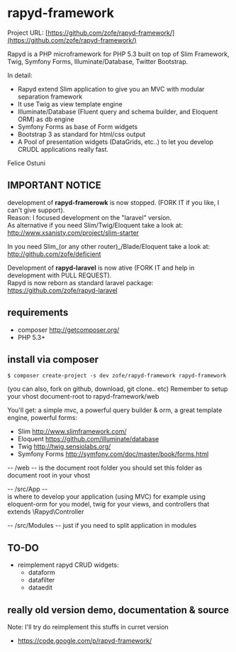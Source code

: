 rapyd-framework 
===============

Project URL: [https://github.com/zofe/rapyd-framework/](https://github.com/zofe/rapyd-framework/)

Rapyd is a PHP microframework for PHP 5.3 built on top of Slim Framework, Twig, Symfony Forms, Illuminate/Database, Twitter Bootstrap.

In detail:

- Rapyd extend Slim application to give you an MVC with modular separation framework
- It use Twig as view template engine
- Illuminate/Database (Fluent query and schema builder, and Eloquent ORM)  as db engine 
- Symfony Forms as base of Form widgets
- Bootstrap 3 as standard for html/css output
- A Pool of presentation widgets (DataGrids, etc..) to let you develop CRUDL applications really fast.


Felice Ostuni



## IMPORTANT NOTICE ##
development  of __rapyd-framerowk__ is now stopped. (FORK IT  if you like, I can't give support).   
Reason:  I focused  development on the "laravel" version.  
As alternative if you need Slim/Twig/Eloquent take a look at:
http://www.xsanisty.com/project/slim-starter

In you need  Slim_(or any other router)_/Blade/Eloquent take a look at: 
http://github.com/zofe/deficient

Development of __rapyd-laravel__ is now ative (FORK IT and help in development with PULL REQUEST).    
Rapyd is now reborn as standard laravel package:   
https://github.com/zofe/rapyd-laravel



## requirements ##

- composer http://getcomposer.org/
- PHP 5.3+  

## install via composer ##

```
$ composer create-project -s dev zofe/rapyd-framework rapyd-framework
```

(you can also, fork on github, download, git clone.. etc) 
Remember to setup your vhost document-root to rapyd-framework/web




You'll get:
a simple mvc, a powerful query builder & orm, a great template engine, powerful forms:

- Slim  http://www.slimframework.com/
- Eloquent  https://github.com/illuminate/database
- Twig http://twig.sensiolabs.org/
- Symfony Forms  http://symfony.com/doc/master/book/forms.html


-- /web -- 
is the document root folder you should  set this folder as document root in your vhost

-- /src/App --  
is where to develop your application (using MVC)
for example using  eloquent-orm for you model, twig for your views, and controllers that extends \Rapyd\Controller  

-- /src/Modules --
just if you need to split application in modules 

## TO-DO ##


- reimplement rapyd CRUD widgets:
  * dataform
  * datafilter
  * dataedit


## really old version demo, documentation & source ##

Note: I'll try do reimplement this stuffs in curret version 

- https://code.google.com/p/rapyd-framework/



